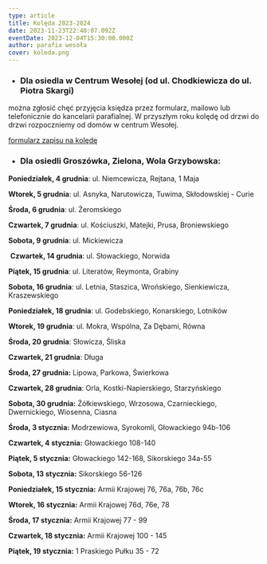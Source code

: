 ```yaml
---
type: article
title: Kolęda 2023-2024
date: 2023-11-23T22:40:07.092Z
eventDate: 2023-12-04T15:30:00.000Z
author: parafia wesoła
cover: koleda.png
---
```

<!--StartFragment-->

* ### Dla osiedla w Centrum Wesołej (od ul. Chodkiewicza do ul. Piotra Skargi)

można zgłosić chęć przyjęcia księdza przez formularz,  mailowo lub telefonicznie do kancelarii parafialnej. W przyszłym roku kolędę od drzwi do drzwi rozpoczniemy od domów w centrum Wesołej.

[formularz zapisu na kolędę](https://forms.gle/y7QiJ8JMhGNkqcg28)

* ### **Dla osiedli Groszówka, Zielona, Wola Grzybowska:**

**Poniedziałek, 4 grudnia**: ul. Niemcewicza, Rejtana, 1 Maja

**Wtorek, 5 grudnia**: ul. Asnyka, Narutowicza, Tuwima, Skłodowskiej - Curie

**Środa, 6 grudnia**: ul. Żeromskiego

**Czwartek, 7 grudnia**: ul. Kościuszki, Matejki, Prusa, Broniewskiego

**Sobota, 9 grudnia**: ul. Mickiewicza

 **Czwartek, 14 grudnia**: ul. Słowackiego, Norwida

**Piątek, 15 grudnia**: ul. Literatów, Reymonta, Grabiny

**Sobota, 16 grudnia**: ul. Letnia, Staszica, Wrońskiego, Sienkiewicza, Kraszewskiego

**Poniedziałek, 18 grudnia**: ul. Godebskiego, Konarskiego, Lotników

**Wtorek, 19 grudnia**: ul. Mokra, Wspólna, Za Dębami, Równa

**Środa, 20 grudnia**: Słowicza, Śliska

**Czwartek, 21 grudnia**: Długa

**Środa, 27 grudnia:** Lipowa, Parkowa, Świerkowa

**Czwartek, 28 grudnia**: Orla, Kostki-Napierskiego, Starzyńskiego

**Sobota, 30 grudnia:** Żółkiewskiego, Wrzosowa, Czarnieckiego, Dwernickiego, Wiosenna, Ciasna

**Środa, 3 stycznia:** Modrzewiowa, Syrokomli, Głowackiego 94b-106

**Czwartek, 4 stycznia:** Głowackiego 108-140

**Piątek, 5 stycznia:** Głowackiego 142-168, Sikorskiego 34a-55

**Sobota, 13 stycznia:** Sikorskiego 56-126

**Poniedziałek, 15 stycznia:** Armii Krajowej 76, 76a, 76b, 76c

**Wtorek, 16 stycznia:** Armii Krajowej 76d, 76e, 78

**Środa, 17 stycznia:** Armii Krajowej 77 - 99

**Czwartek, 18 stycznia:** Armii Krajowej 100 - 145

**Piątek, 19 stycznia:** 1 Praskiego Pułku 35 - 72

<!--EndFragment-->